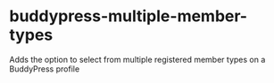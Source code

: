 buddypress-multiple-member-types
================================

Adds the option to select from multiple registered member types on a BuddyPress profile
